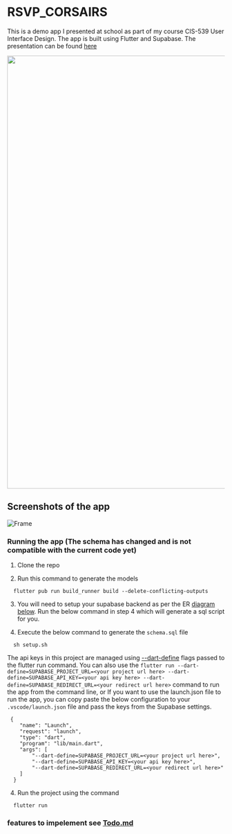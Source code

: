 # RSVP_CORSAIRS

This is a demo app I presented at school as part of my course CIS-539 User Interface Design. The app is built using Flutter and Supabase.
The presentation can be found [here](https://docs.google.com/presentation/d/1MnPqcCwWJEdSHxkL5gTBEtmFy3HFS6k3Pviwx6aHq40/edit?usp=sharing)


<img src="https://user-images.githubusercontent.com/31410839/206510853-372fabf0-ba71-4b6a-bb3b-ac9a5e394e39.gif" width="1000"/>

## Screenshots of the app

![Frame](https://user-images.githubusercontent.com/31410839/207100949-337fe7cc-9d99-4152-8507-d0a42f9b0947.png)

### Running the app (The schema has changed and is not compatible with the current code yet)

1. Clone the repo 

2. Run this command to generate the models
```
  flutter pub run build_runner build --delete-conflicting-outputs
```

3. You will need to setup your supabase backend as per the ER [diagram below](./er-diagram.png). Run the below command in step 4 which will generate a sql script for you.

4. Execute the below command to generate the `schema.sql` file

```
  sh setup.sh
```
The api keys in this project are managed using [--dart-define](https://dartcode.org/docs/using-dart-define-in-flutter/) flags passed to the flutter run command. You can also use the `flutter run --dart-define=SUPABASE_PROJECT_URL=<your project url here> --dart-define=SUPABASE_API_KEY=<your api key here> --dart-define=SUPABASE_REDIRECT_URL=<your redirect url here>` command to run the app from the command line, or If you want to use the launch.json file to run the app, you can copy paste the below configuration to your `.vscode/launch.json` file and pass the keys from the Supabase settings.

```
 {
    "name": "Launch",
    "request": "launch",
    "type": "dart",
    "program": "lib/main.dart",
    "args": [
        "--dart-define=SUPABASE_PROJECT_URL=<your project url here>",
        "--dart-define=SUPABASE_API_KEY=<your api key here>",
        "--dart-define=SUPABASE_REDIRECT_URL=<your redirect url here>"
    ]
  }
```

4. Run the project using the command
```
  flutter run
```

### features to impelement see [Todo.md](./todo.md)